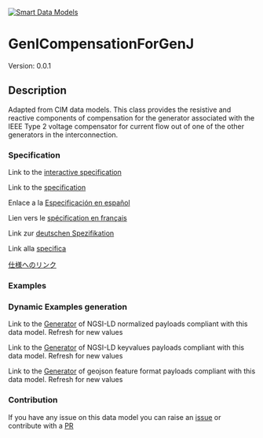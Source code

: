 [![Smart Data Models](https://smartdatamodels.org/wp-content/uploads/2022/01/SmartDataModels_logo.png "Logo")](https://smartdatamodels.org)
# GenICompensationForGenJ
Version: 0.0.1

## Description 

Adapted from CIM data models. This class provides the resistive and reactive components of compensation for the generator associated with the IEEE Type 2 voltage compensator for current flow out of one of the other generators in the interconnection.
### Specification

Link to the [interactive specification](https://swagger.lab.fiware.org/?url=https://smart-data-models.github.io/dataModel.EnergyCIM/GenICompensationForGenJ/swagger.yaml)

Link to the [specification](https://github.com/smart-data-models/dataModel.EnergyCIM/blob/master/GenICompensationForGenJ/doc/spec.md)

Enlace a la [Especificación en español](https://github.com/smart-data-models/dataModel.EnergyCIM/blob/master/GenICompensationForGenJ/doc/spec_ES.md)

Lien vers le [spécification en français](https://github.com/smart-data-models/dataModel.EnergyCIM/blob/master/GenICompensationForGenJ/doc/spec_FR.md)

Link zur [deutschen Spezifikation](https://github.com/smart-data-models/dataModel.EnergyCIM/blob/master/GenICompensationForGenJ/doc/spec_DE.md)

Link alla [specifica](https://github.com/smart-data-models/dataModel.EnergyCIM/blob/master/GenICompensationForGenJ/doc/spec_IT.md)

[仕様へのリンク](https://github.com/smart-data-models/dataModel.EnergyCIM/blob/master/GenICompensationForGenJ/doc/spec_JA.md)
### Examples
### Dynamic Examples generation

Link to the [Generator](https://smartdatamodels.org/extra/ngsi-ld_generator.php?schemaUrl=https://raw.githubusercontent.com/smart-data-models/dataModel.EnergyCIM/master/GenICompensationForGenJ/schema.json&email=info@smartdatamodels.org) of NGSI-LD normalized payloads compliant with this data model. Refresh for new values

Link to the [Generator](https://smartdatamodels.org/extra/ngsi-ld_generator_keyvalues.php?schemaUrl=https://raw.githubusercontent.com/smart-data-models/dataModel.EnergyCIM/master/GenICompensationForGenJ/schema.json&email=info@smartdatamodels.org) of NGSI-LD keyvalues payloads compliant with this data model. Refresh for new values

Link to the [Generator](https://smartdatamodels.org/extra/geojson_features_generator.php?schemaUrl=https://raw.githubusercontent.com/smart-data-models/dataModel.EnergyCIM/master/GenICompensationForGenJ/schema.json&email=info@smartdatamodels.org) of geojson feature format payloads compliant with this data model. Refresh for new values
### Contribution

 If you have any issue on this data model you can raise an [issue](https://github.com/smart-data-models/dataModel.EnergyCIM/issues)  or contribute with a [PR](https://github.com/smart-data-models/dataModel.EnergyCIM/pulls)